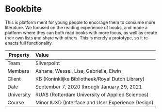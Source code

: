 # Bookbite
This is platform ment for young people to encorage them to consume more literature. We focused on the reading experience of books, and made a platform where they can both read books with more focus, as well as create their own lists and share with others. This is merely a prototype, so it re-enacts full functionality.

| Property   | Value                                             |           
| ---------- | :------------------------------------------------ |
| Team       | Silverpoint                                       |
| Members    | Ashana, Wessel, Lisa, Gabriella, Elwin            |
| Client     | KB (Koninklijke Bibliotheek/Royal Dutch Library)  |
| Date       | September 7, 2020 through January 29, 2021        |
| University | RUAS (Rotterdam University of Applied Sciences)   |
| Course     | Minor IUXD (Interface and User Experience Design) |
